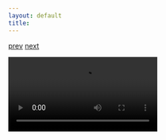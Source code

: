 ```yaml
---
layout: default
title: 
---
```


[prev](./index) [next](./2)

<video controls>
    <source src="./data/chairs.mov">
</video>